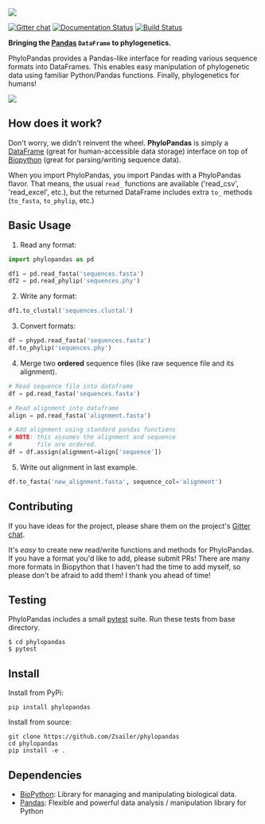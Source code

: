 <img src="docs/_logo/banner.png">

[![Gitter chat](https://badges.gitter.im/gitterHQ/gitter.png)](https://gitter.im/phylopandas/Lobby)
[![Documentation Status](http://readthedocs.org/projects/phylopandas/badge/?version=latest)](http://phylopandas.readthedocs.io/en/latest/?badge=latest)
[![Build Status](https://travis-ci.org/Zsailer/phylopandas.svg?branch=master)](https://travis-ci.org/Zsailer/phylopandas)

**Bringing the [Pandas](https://github.com/pandas-dev/pandas) `DataFrame` to phylogenetics.**


PhyloPandas provides a Pandas-like interface for reading various sequence formats into DataFrames. This enables easy manipulation of phylogenetic data using familiar Python/Pandas functions. Finally, phylogenetics for humans!

<img src='docs/_images/jlab.png' align="middle">

## How does it work?

Don't worry, we didn't reinvent the wheel. **PhyloPandas** is simply a [DataFrame](https://github.com/pandas-dev/pandas) 
(great for human-accessible data storage) interface on top of [Biopython](https://github.com/biopython/biopython) (great for parsing/writing sequence data). 

When you import PhyloPandas, you import Pandas with a PhyloPandas flavor. That means, the usual `read_` functions 
are available ('read_csv', 'read_excel', etc.), but the returned DataFrame includes extra `to_` methods (`to_fasta`, `to_phylip`, etc.) 

## Basic Usage

1. Read any format:
```python
import phylopandas as pd

df1 = pd.read_fasta('sequences.fasta')
df2 = pd.read_phylip('sequences.phy')
```
2. Write any format:
```python
df1.to_clustal('sequences.clustal')
```
3. Convert formats:
```python
df = phypd.read_fasta('sequences.fasta')
df.to_phylip('sequences.phy')
```
4. Merge two **ordered** sequence files (like raw sequence file and its alignment).
```python
# Read sequence file into dataframe
df = pd.read_fasta('sequences.fasta')

# Read alignment into dataframe
align = pd.read_fasta('alignment.fasta')

# Add alignment using standard pandas functions
# NOTE: this assumes the alignment and sequence
#       file are ordered.
df = df.assign(alignment=align['sequence'])
```
5. Write out alignment in last example.
```python
df.to_fasta('new_alignment.fasta', sequence_col='alignment')
``` 

## Contributing

If you have ideas for the project, please share them on the project's [Gitter chat](https://gitter.im/phylopandas/Lobby). 

It's *easy* to create new read/write functions and methods for PhyloPandas. If you 
have a format you'd like to add, please submit PRs! There are many more formats 
in Biopython that I haven't had the time to add myself, so please don't be afraid
to add them! I thank you ahead of time!

## Testing

PhyloPandas includes a small [pytest](https://docs.pytest.org/en/latest/) suite. Run these tests from base directory.
```
$ cd phylopandas
$ pytest
```

## Install

Install from PyPi:
```
pip install phylopandas
```

Install from source:

```
git clone https://github.com/Zsailer/phylopandas
cd phylopandas
pip install -e .
```

## Dependencies

* [BioPython](https://github.com/biopython/biopython): Library for managing and manipulating biological data.
* [Pandas](https://github.com/pandas-dev/pandas): Flexible and powerful data analysis / manipulation library for Python
